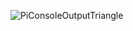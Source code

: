 ![PiConsoleOutputTriangle](https://github.com/user-attachments/assets/7bccd856-a9c2-4f27-8713-bddef0543480)
